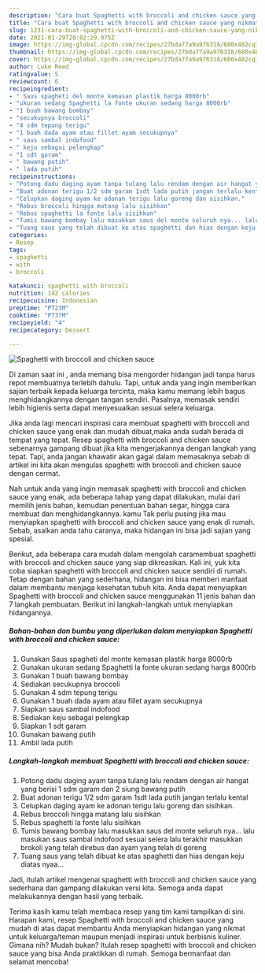 ```yaml
---
description: "Cara buat Spaghetti with broccoli and chicken sauce yang nikmat dan Mudah Dibuat"
title: "Cara buat Spaghetti with broccoli and chicken sauce yang nikmat dan Mudah Dibuat"
slug: 1231-cara-buat-spaghetti-with-broccoli-and-chicken-sauce-yang-nikmat-dan-mudah-dibuat
date: 2021-01-29T20:02:29.975Z
image: https://img-global.cpcdn.com/recipes/27bda77a9a976318/680x482cq70/spaghetti-with-broccoli-and-chicken-sauce-foto-resep-utama.jpg
thumbnail: https://img-global.cpcdn.com/recipes/27bda77a9a976318/680x482cq70/spaghetti-with-broccoli-and-chicken-sauce-foto-resep-utama.jpg
cover: https://img-global.cpcdn.com/recipes/27bda77a9a976318/680x482cq70/spaghetti-with-broccoli-and-chicken-sauce-foto-resep-utama.jpg
author: Luke Reed
ratingvalue: 5
reviewcount: 6
recipeingredient:
- " Saus spagheti del monte kemasan plastik harga 8000rb"
- "ukuran sedang Spaghetti la fonte ukuran sedang harga 8000rb"
- "1 buah bawang bombay"
- "secukupnya broccoli"
- "4 sdm tepung terigu"
- "1 buah dada ayam atau fillet ayam secukupnya"
- " saus sambal indofood"
- " keju sebagai pelengkap"
- "1 sdt garam"
- " bawang putih"
- " lada putih"
recipeinstructions:
- "Potong dadu daging ayam tanpa tulang lalu rendam dengan air hangat yang berisi 1 sdm garam dan 2 siung bawang putih"
- "Buat adonan terigu 1/2 sdm garam 1sdt lada putih jangan terlalu kental"
- "Celupkan daging ayam ke adonan terigu lalu goreng dan sisihkan."
- "Rebus broccoli hingga matang lalu sisihkan"
- "Rebus spaghetti la fonte lalu sisihkan"
- "Tumis bawang bombay lalu masukkan saus del monte seluruh nya... lalu masukan saus sambal indofood sesuai selera lalu terakhir masukkan brokoli yang telah direbus dan ayam yang telah di goreng"
- "Tuang saus yang telah dibuat ke atas spaghetti dan hias dengan keju diatas nyaa..."
categories:
- Resep
tags:
- spaghetti
- with
- broccoli

katakunci: spaghetti with broccoli 
nutrition: 142 calories
recipecuisine: Indonesian
preptime: "PT23M"
cooktime: "PT37M"
recipeyield: "4"
recipecategory: Dessert

---
```



![Spaghetti with broccoli and chicken sauce](https://img-global.cpcdn.com/recipes/27bda77a9a976318/680x482cq70/spaghetti-with-broccoli-and-chicken-sauce-foto-resep-utama.jpg)

Di zaman  saat ini , anda memang bisa mengorder hidangan jadi tanpa harus repot membuatnya terlebih dahulu. Tapi, untuk anda yang ingin memberikan sajian terbaik kepada keluarga tercinta, maka kamu memang lebih bagus menghidangkannya dengan tangan sendiri. Pasalnya, memasak sendiri lebih higienis serta dapat menyesuaikan sesuai selera keluarga.

Jika anda lagi mencari inspirasi cara membuat spaghetti with broccoli and chicken sauce yang enak dan mudah dibuat,maka anda sudah berada di tempat yang tepat. Resep spaghetti with broccoli and chicken sauce  sebenarnya gampang dibuat jika kita mengerjakannya dengan langkah yang tepat. Tapi, anda jangan khawatir akan gagal dalam memasaknya 
sebab di artikel ini kita akan mengulas spaghetti with broccoli and chicken sauce dengan cermat.  



Nah untuk anda yang ingin memasak spaghetti with broccoli and chicken sauce yang enak, ada beberapa tahap yang dapat dilakukan, mulai dari memilih jenis bahan, kemudian penentuan bahan segar, hingga cara membuat dan menghidangkannya. kamu Tak perlu pusing jika mau menyiapkan spaghetti with broccoli and chicken sauce yang enak di rumah. Sebab, asalkan anda  tahu caranya, maka hidangan ini bisa jadi sajian yang spesial.

Berikut, ada beberapa cara mudah dalam mengolah caramembuat spaghetti with broccoli and chicken sauce yang siap dikreasikan. Kali ini, yuk kita coba siapkan spaghetti with broccoli and chicken sauce sendiri di rumah. Tetap dengan bahan yang sederhana, hidangan ini bisa memberi manfaat dalam membantu menjaga kesehatan tubuh kita. Anda dapat menyiapkan Spaghetti with broccoli and chicken sauce menggunakan 11 jenis bahan dan 7 langkah pembuatan. Berikut ini langkah-langkah untuk menyiapkan hidangannya.

<!--inarticleads1-->

##### Bahan-bahan dan bumbu yang diperlukan dalam menyiapkan Spaghetti with broccoli and chicken sauce:

1. Gunakan  Saus spagheti del monte kemasan plastik harga 8000rb
1. Gunakan ukuran sedang Spaghetti la fonte ukuran sedang harga 8000rb
1. Gunakan 1 buah bawang bombay
1. Sediakan secukupnya broccoli
1. Gunakan 4 sdm tepung terigu
1. Gunakan 1 buah dada ayam atau fillet ayam secukupnya
1. Siapkan  saus sambal indofood
1. Sediakan  keju sebagai pelengkap
1. Siapkan 1 sdt garam
1. Gunakan  bawang putih
1. Ambil  lada putih




<!--inarticleads2-->

##### Langkah-langkah membuat Spaghetti with broccoli and chicken sauce:

1. Potong dadu daging ayam tanpa tulang lalu rendam dengan air hangat yang berisi 1 sdm garam dan 2 siung bawang putih
1. Buat adonan terigu 1/2 sdm garam 1sdt lada putih jangan terlalu kental
1. Celupkan daging ayam ke adonan terigu lalu goreng dan sisihkan.
1. Rebus broccoli hingga matang lalu sisihkan
1. Rebus spaghetti la fonte lalu sisihkan
1. Tumis bawang bombay lalu masukkan saus del monte seluruh nya... lalu masukan saus sambal indofood sesuai selera lalu terakhir masukkan brokoli yang telah direbus dan ayam yang telah di goreng
1. Tuang saus yang telah dibuat ke atas spaghetti dan hias dengan keju diatas nyaa...




Jadi, itulah artikel mengenai  spaghetti with broccoli and chicken sauce  yang sederhana dan gampang dilakukan versi kita. Semoga anda dapat melakukannya dengan hasil yang terbaik. 

Terima kasih kamu telah membaca resep yang tim kami tampilkan di sini. Harapan kami, resep  Spaghetti with broccoli and chicken sauce yang mudah di atas dapat membantu Anda menyiapkan hidangan yang nikmat untuk keluarga/teman maupun menjadi inspirasi untuk berbisnis kuliner. Gimana nih? Mudah bukan? Itulah resep spaghetti with broccoli and chicken sauce yang bisa Anda praktikkan di rumah. Semoga bermanfaat dan selamat mencoba!

